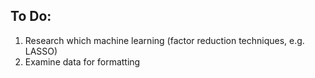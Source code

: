 ## To Do:
1. Research which machine learning (factor reduction techniques, e.g. LASSO)
2. Examine data for formatting
